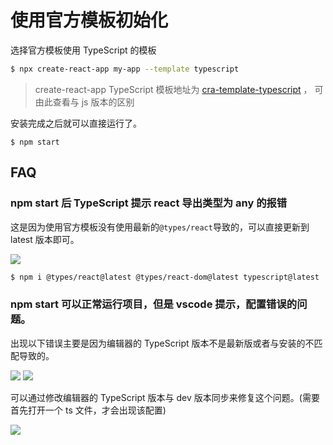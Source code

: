 # 使用官方模板初始化

选择官方模板使用 TypeScript 的模板

```bash
$ npx create-react-app my-app --template typescript
```

> create-react-app TypeScript 模板地址为 [cra-template-typescript](https://github.com/facebook/create-react-app/tree/master/packages/cra-template-typescript) ， 可由此查看与 js 版本的区别

安装完成之后就可以直接运行了。

```
$ npm start
```

## FAQ

### npm start 后 TypeScript 提示 react 导出类型为 any 的报错

这是因为使用官方模板没有使用最新的`@types/react`导致的，可以直接更新到 latest 版本即可。

![](/img/start-dashboard/types-react.jpg)

```bash
$ npm i @types/react@latest @types/react-dom@latest typescript@latest
```

### npm start 可以正常运行项目，但是 vscode 提示，配置错误的问题。

出现以下错误主要是因为编辑器的 TypeScript 版本不是最新版或者与安装的不匹配导致的。

![](/img/start-dashboard/vscode-error.jpg)
![](/img/start-dashboard/vscode-error-2.jpg)

可以通过修改编辑器的 TypeScript 版本与 dev 版本同步来修复这个问题。(需要首先打开一个 ts 文件，才会出现该配置)

![](/img/start-dashboard/fix-ts-error.jpg)
